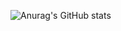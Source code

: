 ![Anurag's GitHub stats](https://github-readme-stats.vercel.app/api?username=tari9bro&show_icons=true&theme=radical)


